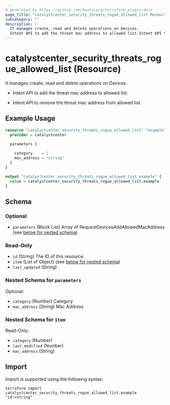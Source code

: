 ```yaml
---
# generated by https://github.com/hashicorp/terraform-plugin-docs
page_title: "catalystcenter_security_threats_rogue_allowed_list Resource - terraform-provider-catalystcenter"
subcategory: ""
description: |-
  It manages create, read and delete operations on Devices.
  Intent API to add the threat mac address to allowed list.Intent API to remove the threat mac address from allowed list.
---
```


# catalystcenter_security_threats_rogue_allowed_list (Resource)

It manages create, read and delete operations on Devices.

- Intent API to add the threat mac address to allowed list.

- Intent API to remove the threat mac address from allowed list.

## Example Usage

```terraform
resource "catalystcenter_security_threats_rogue_allowed_list" "example" {
  provider = catalystcenter
 
  parameters {

    category    = 1
    mac_address = "string"
  }
}

output "catalystcenter_security_threats_rogue_allowed_list_example" {
  value = catalystcenter_security_threats_rogue_allowed_list.example
}
```

<!-- schema generated by tfplugindocs -->
## Schema

### Optional

- `parameters` (Block List) Array of RequestDevicesAddAllowedMacAddress (see [below for nested schema](#nestedblock--parameters))

### Read-Only

- `id` (String) The ID of this resource.
- `item` (List of Object) (see [below for nested schema](#nestedatt--item))
- `last_updated` (String)

<a id="nestedblock--parameters"></a>
### Nested Schema for `parameters`

Optional:

- `category` (Number) Category
- `mac_address` (String) Mac Address


<a id="nestedatt--item"></a>
### Nested Schema for `item`

Read-Only:

- `category` (Number)
- `last_modified` (Number)
- `mac_address` (String)

## Import

Import is supported using the following syntax:

```shell
terraform import catalystcenter_security_threats_rogue_allowed_list.example "id:=string"
```
